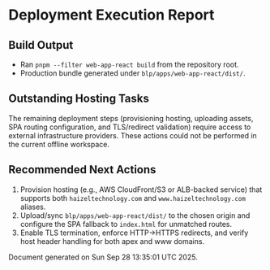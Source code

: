 # Deployment Execution Report

## Build Output
- Ran `pnpm --filter web-app-react build` from the repository root.
- Production bundle generated under `blp/apps/web-app-react/dist/`.

## Outstanding Hosting Tasks
The remaining deployment steps (provisioning hosting, uploading assets, SPA routing configuration, and TLS/redirect validation) require access to external infrastructure providers. These actions could not be performed in the current offline workspace.

## Recommended Next Actions
1. Provision hosting (e.g., AWS CloudFront/S3 or ALB-backed service) that supports both `haizeltechnology.com` and `www.haizeltechnology.com` aliases.
2. Upload/sync `blp/apps/web-app-react/dist/` to the chosen origin and configure the SPA fallback to `index.html` for unmatched routes.
3. Enable TLS termination, enforce HTTP→HTTPS redirects, and verify host header handling for both apex and www domains.

Document generated on Sun Sep 28 13:35:01 UTC 2025.

